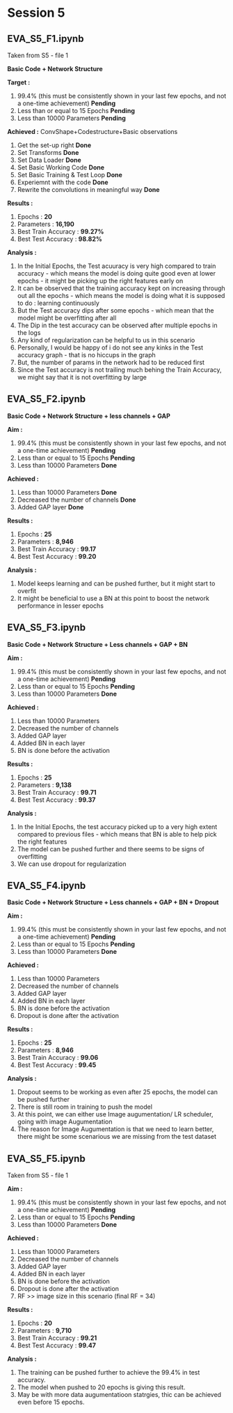 # Session 5 

## EVA_S5_F1.ipynb
Taken from S5 - file 1 

**Basic Code + Network Structure**  
   
**Target :**  

1. 99.4% (this must be consistently shown in your last few epochs, and not a one-time achievement) **Pending**
2. Less than or equal to 15 Epochs **Pending**   
3. Less than 10000 Parameters **Pending**  

**Achieved :**  ConvShape+Codestructure+Basic observations

1. Get the set-up right **Done**  
2. Set Transforms **Done**  
3. Set Data Loader **Done**  
4. Set Basic Working Code **Done**  
5. Set Basic Training  & Test Loop **Done**  
6. Experiemnt with the code **Done**  
7. Rewrite the convolutions in meaningful way **Done**  

**Results :**  

1. Epochs : **20**  
2. Parameters : **16,190**  
3. Best Train Accuracy : **99.27%**  
4. Best Test Accuracy : **98.82%**  

**Analysis :**  

1.  In the Initial Epochs, the Test acuuracy is very high compared to train accuracy - which means the model is doing quite good even at lower epochs - it might be picking up the right features early on  
2. It can be observed that the training accuracy kept on increasing through out all the epochs - which means the model is doing what it is supposed to do : learning continuously  
3. But the Test accuracy dips after some epochs - which mean that the model might be overfitting after all  
4. The Dip in the test accuracy can be observed after multiple epochs in the logs  
5. Any kind of regularization can be helpful to us in this scenario  
6. Personally, I would be happy of i do not see any kinks in the Test accuracy graph - that is no hiccups in the graph  
7. But, the number of params in the network had to be reduced first  
8. Since the Test accuracy is not trailing much behing the Train Accuracy, we might say that it is not overfitting by large  

## EVA_S5_F2.ipynb

**Basic Code + Network Structure + less channels + GAP**  

**Aim :**  
1. 99.4% (this must be consistently shown in your last few epochs, and not a one-time achievement) **Pending**
2. Less than or equal to 15 Epochs **Pending**   
3. Less than 10000 Parameters **Done**  

**Achieved :**  

1. Less than 10000 Parameters **Done**  
2. Decreased the number of channels **Done**  
3. Added GAP layer **Done**  

**Results :**  

1. Epochs : **25**  
2. Parameters : **8,946**  
3. Best Train Accuracy : **99.17**  
4. Best Test Accuracy : **99.20**  

**Analysis :**  

1. Model keeps learning and can be pushed further, but it might start to overfit  
2. It might be beneficial to use a BN at this point to boost the network performance in lesser epochs

## EVA_S5_F3.ipynb

**Basic Code + Network Structure + Less channels + GAP + BN**  

**Aim :**  
1. 99.4% (this must be consistently shown in your last few epochs, and not a one-time achievement) **Pending**
2. Less than or equal to 15 Epochs **Pending**   
3. Less than 10000 Parameters **Done**  

**Achieved :**  

1. Less than 10000 Parameters   
2. Decreased the number of channels   
3. Added GAP layer  
4. Added BN in each layer  
5. BN is done before the activation  

**Results :**  

1. Epochs : **25**  
2. Parameters : **9,138**  
3. Best Train Accuracy : **99.71**  
4. Best Test Accuracy : **99.37**  

**Analysis :**  

1. In the Initial Epochs, the test accuracy picked up to a very high extent compared to previous files - which means that BN is able to help pick the right features  
2. The model can be pushed further and there seems to be signs of overfitting  
3. We can use dropout for regularization

## EVA_S5_F4.ipynb

**Basic Code + Network Structure + Less channels + GAP + BN + Dropout**  

**Aim :**  
1. 99.4% (this must be consistently shown in your last few epochs, and not a one-time achievement) **Pending**
2. Less than or equal to 15 Epochs **Pending**   
3. Less than 10000 Parameters **Done**  

**Achieved :**  

1. Less than 10000 Parameters   
2. Decreased the number of channels   
3. Added GAP layer  
4. Added BN in each layer  
5. BN is done before the activation  
6. Dropout is done after the activation  

**Results :**  

1. Epochs : **25**  
2. Parameters : **8,946**  
3. Best Train Accuracy : **99.06**  
4. Best Test Accuracy : **99.45**  

**Analysis :**  

1. Dropout seems to be working as even after 25 epochs, the model can be pushed further  
2. There is still room in training to push the model  
3. At this point, we can either use Image augumentation/ LR scheduler, going with image Augumentation  
4. The reason for Image Augumentation is that we need to learn better, there might be some scenarious we are missing from the test dataset  

## EVA_S5_F5.ipynb
Taken from S5 - file 1

**Aim :**  
1. 99.4% (this must be consistently shown in your last few epochs, and not a one-time achievement) **Pending**
2. Less than or equal to 15 Epochs **Pending**   
3. Less than 10000 Parameters **Done**  

**Achieved :**  

1. Less than 10000 Parameters   
2. Decreased the number of channels   
3. Added GAP layer  
4. Added BN in each layer  
5. BN is done before the activation  
6. Dropout is done after the activation  
7. RF >> image size in this scenario (final RF = 34)

**Results :**  

1. Epochs : **20**  
2. Parameters : **9,710**  
3. Best Train Accuracy : **99.21**  
4. Best Test Accuracy : **99.47**  

**Analysis :**  

1. The training can be pushed further to achieve the 99.4% in test accuracy. 
2. The model when pushed to 20 epochs is giving this result. 
3. May be with more data augumentatioon statrgies, thic can be achieved even before 15 epochs.  
